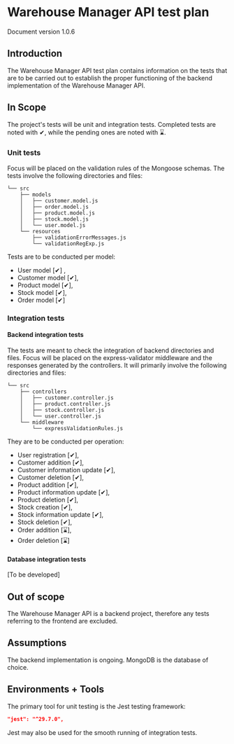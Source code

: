 # Warehouse Manager API test plan

Document version 1.0.6

## Introduction

The Warehouse Manager API test plan contains information on the tests that are to be carried out to establish the proper functioning of the backend implementation of the Warehouse Manager API.

## In Scope

The project's tests will be unit and integration tests. Completed tests are noted with ✔, while the pending ones are noted with ⌛.

### Unit tests

Focus will be placed on the validation rules of the Mongoose schemas. The tests involve the following directories and files:

```text
└── src
    ├── models
    │   ├── customer.model.js
    │   ├── order.model.js
    │   ├── product.model.js
    │   ├── stock.model.js
    │   └── user.model.js
    └── resources
        ├── validationErrorMessages.js
        └── validationRegExp.js
```

Tests are to be conducted per model:

- User model [✔] ,
- Customer model [✔],
- Product model [✔],
- Stock model [✔],
- Order model [✔]

### Integration tests

#### Backend integration tests

The tests are meant to check the integration of backend directories and files. Focus will be placed on the express-validator middleware and the responses generated by the controllers. It will primarily involve the following directories and files:

```text
└── src
    ├── controllers
    │   ├── customer.controller.js
    │   ├── product.controller.js
    │   ├── stock.controller.js
    │   └── user.controller.js
    └── middleware
        └── expressValidationRules.js
```

They are to be conducted per operation:

- User registration [✔],
- Customer addition [✔],
- Customer information update [✔],
- Customer deletion [✔],
- Product addition [✔],
- Product information update [✔],
- Product deletion [✔],
- Stock creation [✔],
- Stock information update [✔],
- Stock deletion [✔],
- Order addition [⌛],
- Order deletion [⌛]

#### Database integration tests

[To be developed]

## Out of scope

The Warehouse Manager API is a backend project, therefore any tests referring to the frontend are excluded.

## Assumptions

The backend implementation is ongoing. MongoDB is the database of choice.

## Environments + Tools

The primary tool for unit testing is the Jest testing framework:

```json
"jest": "^29.7.0",
```

Jest may also be used for the smooth running of integration tests.
